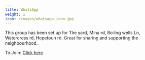 ```yaml
---
title: WhatsApp
weight: 1
icon: /images/whatsapp-icon.jpg
---
```


This group has been set up for The yard, Mina rd, Boiling wells Ln, Watercress rd, Hopetoun rd. Great for sharing and supporting the neighbourhood.

To Join: [Click here](https://chat.whatsapp.com/BhWw4xEkadsElvEbgCkg2F)